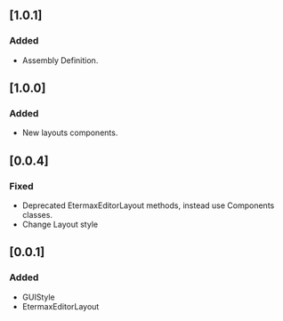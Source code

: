 ## [1.0.1]
### Added
- Assembly Definition.

## [1.0.0]
### Added
- New layouts components.

## [0.0.4]
### Fixed
- Deprecated EtermaxEditorLayout methods, instead use Components classes.
- Change Layout style

## [0.0.1]
### Added
- GUIStyle
- EtermaxEditorLayout